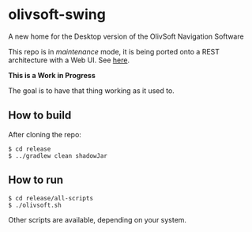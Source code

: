 # olivsoft-swing
A new home for the Desktop version of the OlivSoft Navigation Software

This repo is in _maintenance_ mode, it is being ported onto a REST architecture with a Web UI.
See [here](https://github.com/OlivierLD/raspberry-coffee/tree/master/RESTNavServer).

**This is a Work in Progress**

The goal is to have that thing working as it used to.

## How to build
After cloning the repo:
```
$ cd release
$ ../gradlew clean shadowJar
```

## How to run

```
$ cd release/all-scripts
$ ./olivsoft.sh
```
Other scripts are available, depending on your system.

